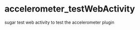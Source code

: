accelerometer_testWebActivity
=============================

sugar test web activity to test the accelerometer plugin
